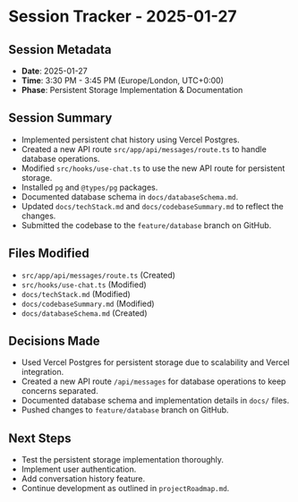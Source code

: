 # Session Tracker - 2025-01-27

## Session Metadata
- **Date**: 2025-01-27
- **Time**: 3:30 PM - 3:45 PM (Europe/London, UTC+0:00)
- **Phase**: Persistent Storage Implementation & Documentation

## Session Summary
- Implemented persistent chat history using Vercel Postgres.
- Created a new API route `src/app/api/messages/route.ts` to handle database operations.
- Modified `src/hooks/use-chat.ts` to use the new API route for persistent storage.
- Installed `pg` and `@types/pg` packages.
- Documented database schema in `docs/databaseSchema.md`.
- Updated `docs/techStack.md` and `docs/codebaseSummary.md` to reflect the changes.
- Submitted the codebase to the `feature/database` branch on GitHub.

## Files Modified
- `src/app/api/messages/route.ts` (Created)
- `src/hooks/use-chat.ts` (Modified)
- `docs/techStack.md` (Modified)
- `docs/codebaseSummary.md` (Modified)
- `docs/databaseSchema.md` (Created)

## Decisions Made
- Used Vercel Postgres for persistent storage due to scalability and Vercel integration.
- Created a new API route `/api/messages` for database operations to keep concerns separated.
- Documented database schema and implementation details in `docs/` files.
- Pushed changes to `feature/database` branch on GitHub.

## Next Steps
- Test the persistent storage implementation thoroughly.
- Implement user authentication.
- Add conversation history feature.
- Continue development as outlined in `projectRoadmap.md`.